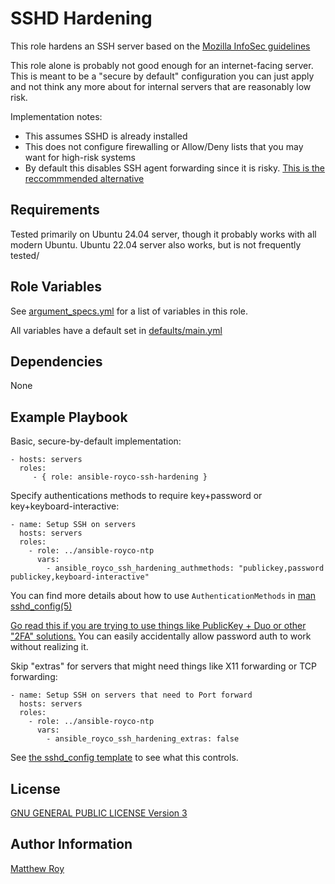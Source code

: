 SSHD Hardening
=========

This role hardens an SSH server based on the [Mozilla InfoSec guidelines](https://infosec.mozilla.org/guidelines/openssh.html)

This role alone is probably not good enough for an internet-facing server. This is meant to be a "secure by default" configuration you can just apply and not think any more about for internal servers that are reasonably low risk.

Implementation notes:

 - This assumes SSHD is already installed
 - This does not configure firewalling or Allow/Deny lists that you may want for high-risk systems
 - By default this disables SSH agent forwarding since it is risky. [This is the reccommmended alternative](https://infosec.mozilla.org/guidelines/openssh.html#recommended-safer-alternatives-to-ssh-agent-forwarding)

Requirements
------------

Tested primarily on Ubuntu 24.04 server, though it probably works with all modern Ubuntu. Ubuntu 22.04 server also works, but is not frequently tested/

Role Variables
--------------

See [argument_specs.yml](meta/argument_specs.yml) for a list of variables in this role.

All variables have a default set in [defaults/main.yml](defaults/main.yml)

Dependencies
------------

None

Example Playbook
----------------

Basic, secure-by-default implementation:

    - hosts: servers
      roles:
         - { role: ansible-royco-ssh-hardening }

Specify authentications methods to require key+password or key+keyboard-interactive:

    - name: Setup SSH on servers
      hosts: servers
      roles:
        - role: ../ansible-royco-ntp
          vars:
            - ansible_royco_ssh_hardening_authmethods: "publickey,password publickey,keyboard-interactive"

You can find more details about how to use `AuthenticationMethods` in [man sshd_config(5)](https://www.man7.org/linux/man-pages/man5/sshd_config.5.html)

[Go read this if you are trying to use things like PublicKey + Duo or other "2FA" solutions.](https://infosec.mozilla.org/guidelines/openssh.html#multi-factor-authentication-openssh-63) You can easily accidentally allow password auth to work without realizing it.


Skip "extras" for servers that might need things like X11 forwarding or TCP forwarding:

    - name: Setup SSH on servers that need to Port forward
      hosts: servers
      roles:
        - role: ../ansible-royco-ntp
          vars:
            - ansible_royco_ssh_hardening_extras: false

See [the sshd_config template](templates/00-ssh-hardening.conf.j2) to see what this controls.


License
-------

[GNU GENERAL PUBLIC LICENSE Version 3](LICENSE)

Author Information
------------------

[Matthew Roy](https://matthew.royhousehold.net)
